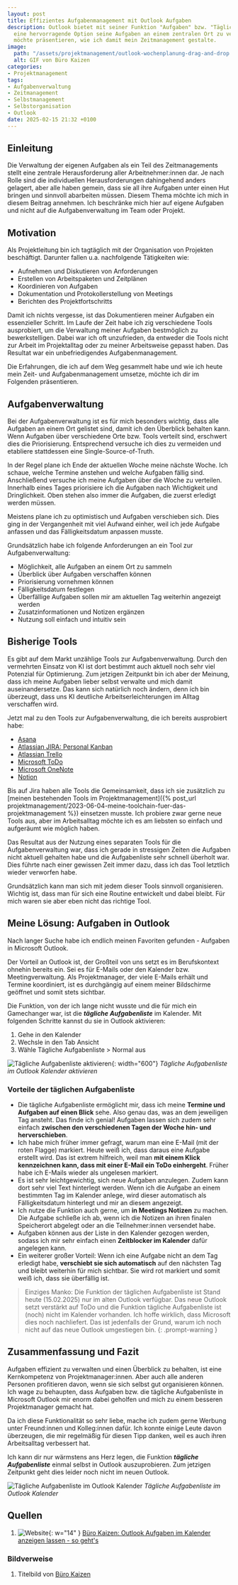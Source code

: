```yaml
---
layout: post
title: Effizientes Aufgabenmanagement mit Outlook Aufgaben
description: Outlook bietet mit seiner Funktion "Aufgaben" bzw. "Tägliche Aufgabenliste"
  eine hervorragende Option seine Aufgaben an einem zentralen Ort zu verwalten. Ich
  möchte präsentieren, wie ich damit mein Zeitmanagement gestalte.
image:
  path: "/assets/projektmanagement/outlook-wochenplanung-drag-and-drop.gif"
  alt: GIF von Büro Kaizen
categories:
- Projektmanagement
tags:
- Aufgabenverwaltung
- Zeitmanagement
- Selbstmanagement
- Selbstorganisation
- Outlook
date: 2025-02-15 21:32 +0100
---
```

## Einleitung
Die Verwaltung der eigenen Aufgaben als ein Teil des Zeitmanagements stellt eine zentrale Herausforderung aller Arbeitnehmer:innen dar. Je nach Rolle sind die individuellen Herausforderungen dahingehend anders gelagert, aber alle haben gemein, dass sie all ihre Aufgaben unter einen Hut bringen und sinnvoll abarbeiten müssen. Diesem Thema möchte ich mich in diesem Beitrag annehmen. Ich beschränke mich hier auf eigene Aufgaben und nicht auf die Aufgabenverwaltung im Team oder Projekt.

## Motivation
Als Projektleitung bin ich tagtäglich mit der Organisation von Projekten beschäftigt. Darunter fallen u.a. nachfolgende Tätigkeiten wie:
- Aufnehmen und Diskutieren von Anforderungen
- Erstellen von Arbeitspaketen und Zeitplänen
- Koordinieren von Aufgaben
- Dokumentation und Protokollerstellung von Meetings
- Berichten des Projektfortschritts

Damit ich nichts vergesse, ist das Dokumentieren meiner Aufgaben ein essenzieller Schritt. Im Laufe der Zeit habe ich zig verschiedene Tools ausprobiert, um die Verwaltung meiner Aufgaben bestmöglich zu bewerkstelligen. Dabei war ich oft unzufrieden, da entweder die Tools nicht zur Arbeit im Projektalltag oder zu meiner Arbeitsweise gepasst haben. Das Resultat war ein unbefriedigendes Aufgabenmanagement. 

Die Erfahrungen, die ich auf dem Weg gesammelt habe und wie ich heute mein Zeit- und Aufgabenmanagement umsetze, möchte ich dir im Folgenden präsentieren.

## Aufgabenverwaltung
Bei der Aufgabenverwaltung ist es für mich besonders wichtig, dass alle Aufgaben an einem Ort gelistet sind, damit ich den Überblick behalten kann. Wenn Aufgaben über verschiedene Orte bzw. Tools verteilt sind, erschwert dies die Priorisierung. Entsprechend versuche ich dies zu vermeiden und etabliere stattdessen eine Single-Source-of-Truth.

In der Regel plane ich Ende der aktuellen Woche meine nächste Woche. Ich schaue, welche Termine anstehen und welche Aufgaben fällig sind. Anschließend versuche ich meine Aufgaben über die Woche zu verteilen. Innerhalb eines Tages priorisiere ich die Aufgaben nach Wichtigkeit und Dringlichkeit. Oben stehen also immer die Aufgaben, die zuerst erledigt werden müssen. 

Meistens plane ich zu optimistisch und Aufgaben verschieben sich. Dies ging in der Vergangenheit mit viel Aufwand einher, weil ich jede Aufgabe anfassen und das Fälligkeitsdatum anpassen musste.

Grundsätzlich habe ich folgende Anforderungen an ein Tool zur Aufgabenverwaltung:
- Möglichkeit, alle Aufgaben an einem Ort zu sammeln
- Überblick über Aufgaben verschaffen können
- Priorisierung vornehmen können
- Fälligkeitsdatum festlegen
- Überfällige Aufgaben sollen mir am aktuellen Tag weiterhin angezeigt werden
- Zusatzinformationen und Notizen ergänzen
- Nutzung soll einfach und intuitiv sein

## Bisherige Tools
Es gibt auf dem Markt unzählige Tools zur Aufgabenverwaltung. Durch den vermehrten Einsatz von KI ist dort bestimmt auch aktuell noch sehr viel Potenzial für Optimierung. Zum jetzigen Zeitpunkt bin ich aber der Meinung, dass ich meine Aufgaben lieber selbst verwalte und mich damit auseinandersetze. Das kann sich natürlich noch ändern, denn ich bin überzeugt, dass uns KI deutliche Arbeitserleichterungen im Alltag verschaffen wird.

Jetzt mal zu den Tools zur Aufgabenverwaltung, die ich bereits ausprobiert habe:
- [Asana](https://asana.com/de/features/project-management)
- [Atlassian JIRA: Personal Kanban](https://www.atlassian.com/de/software/jira)
- [Atlassian Trello](https://trello.com/de/tour)
- [Microsoft ToDo](https://to-do.office.com/tasks/)
- [Microsoft OneNote](https://www.onenote.com/?public=1&omkt=de-DE)
- [Notion](https://www.notion.com/de)

Bis auf Jira haben alle Tools die Gemeinsamkeit, dass ich sie zusätzlich zu [meinen bestehenden Tools im Projektmanagement]({% post_url projektmanagement/2023-06-04-meine-toolchain-fuer-das-projektmanagement %}) einsetzen musste. Ich probiere zwar gerne neue Tools aus, aber im Arbeitsalltag möchte ich es am liebsten so einfach und aufgeräumt wie möglich haben.

Das Resultat aus der Nutzung eines separaten Tools für die Aufgabenverwaltung war, dass ich gerade in stressigen Zeiten die Aufgaben nicht aktuell gehalten habe und die Aufgabenliste sehr schnell überholt war. Dies führte nach einer gewissen Zeit immer dazu, dass ich das Tool letztlich wieder verworfen habe.

Grundsätzlich kann man sich mit jedem dieser Tools sinnvoll organisieren. Wichtig ist, dass man für sich eine Routine entwickelt und dabei bleibt. Für mich waren sie aber eben nicht das richtige Tool.

## Meine Lösung: Aufgaben in Outlook

Nach langer Suche habe ich endlich meinen Favoriten gefunden - Aufgaben in Microsoft Outlook.

Der Vorteil an Outlook ist, der Großteil von uns setzt es im Berufskontext ohnehin bereits ein. Sei es für E-Mails oder den Kalender bzw. Meetingverwaltung. Als Projektmanager, der viele E-Mails erhält und Termine koordiniert, ist es durchgängig auf einem meiner Bildschirme geöffnet und somit stets sichtbar.

Die Funktion, von der ich lange nicht wusste und die für mich ein Gamechanger war, ist die ***tägliche Aufgabenliste*** im Kalender.
Mit folgenden Schritte kannst du sie in Outlook aktivieren:
1. Gehe in den Kalender
2. Wechsle in den Tab Ansicht
3. Wähle Tägliche Aufgabenliste > Normal aus

![Tägliche Aufgabenliste aktivieren](/assets/projektmanagement/outlook-kalender-taegliche-aufgabenliste.png){: width="600"}
_Tägliche Aufgabenliste im Outlook Kalender aktivieren_

### Vorteile der täglichen Aufgabenliste

- Die tägliche Aufgabenliste ermöglicht mir, dass ich meine **Termine und Aufgaben auf einen Blick** sehe. Also genau das, was an dem jeweiligen Tag ansteht. Das finde ich genial! Aufgaben lassen sich zudem sehr einfach **zwischen den verschiedenen Tagen der Woche hin- und herverschieben**.
- Ich habe mich früher immer gefragt, warum man eine E-Mail (mit der roten Flagge) markiert. Heute weiß ich, dass daraus eine Aufgabe erstellt wird. Das ist extrem hilfreich, weil man **mit einem Klick kennzeichnen kann, dass mit einer E-Mail ein ToDo einhergeht**. Früher habe ich E-Mails wieder als ungelesen markiert.
- Es ist sehr leichtgewichtig, sich neue Aufgaben anzulegen. Zudem kann dort sehr viel Text hinterlegt werden. Wenn ich die Aufgabe an einem bestimmten Tag im Kalender anlege, wird dieser automatisch als Fälligkeitsdatum hinterlegt und mir an diesem angezeigt.
- Ich nutze die Funktion auch gerne, um **in Meetings Notizen** zu machen. Die Aufgabe schließe ich ab, wenn ich die Notizen an ihren finalen Speicherort abgelegt oder an die Teilnehmer:innen versendet habe.
- Aufgaben können aus der Liste in den Kalender gezogen werden, sodass ich mir sehr einfach einen **Zeitblocker im Kalender** dafür angelegen kann.
- Ein weiterer großer Vorteil: Wenn ich eine Aufgabe nicht an dem Tag erledigt habe, **verschiebt sie sich automatisch** auf den nächsten Tag und bleibt weiterhin für mich sichtbar. Sie wird rot markiert und somit weiß ich, dass sie überfällig ist.

> Einziges Manko: Die Funktion der täglichen Aufgabenliste ist Stand heute (15.02.2025) nur im alten Outlook verfügbar. Das neue Outlook setzt verstärkt auf ToDo und die Funktion tägliche Aufgabenliste ist (noch) nicht im Kalender vorhanden. Ich hoffe wirklich, dass Microsoft dies noch nachliefert. Das ist jedenfalls der Grund, warum ich noch nicht auf das neue Outlook umgestiegen bin.
{: .prompt-warning }

## Zusammenfassung und Fazit
Aufgaben effizient zu verwalten und einen Überblick zu behalten, ist eine Kernkompetenz von Projektmanager:innen. Aber auch alle anderen Personen profitieren davon, wenn sie sich selbst gut organisieren können. Ich wage zu behaupten, dass Aufgaben bzw. die tägliche Aufgabenliste in Microsoft Outlook mir enorm dabei geholfen und mich zu einem besseren Projektmanager gemacht hat.

Da ich diese Funktionalität so sehr liebe, mache ich zudem gerne Werbung unter Freund:innen und Kolleg:innen dafür. Ich konnte einige Leute davon überzeugen, die mir regelmäßig für diesen Tipp danken, weil es auch ihren Arbeitsalltag verbessert hat.

Ich kann dir nur wärmstens ans Herz legen, die Funktion ***tägliche Aufgabenliste*** einmal selbst in Outlook auszuprobieren. Zum jetzigen Zeitpunkt geht dies leider noch nicht im neuen Outlook.

![Tägliche Aufgabenliste im Outlook Kalender](/assets/projektmanagement/outlook-wochenplanung-drag-and-drop.gif)
_Tägliche Aufgabenliste im Outlook Kalender_

## Quellen
1. ![Website](/assets/img/book_888888.png){: w="14" } [Büro Kaizen: Outlook Aufgaben im Kalender anzeigen lassen - so geht's](https://www.buero-kaizen.de/outlook-aufgaben-im-kalender-anzeigen/)

### Bildverweise
1. Titelbild von [Büro Kaizen](https://www.buero-kaizen.de/wp-content/uploads/outlook-wochenplanung-drag-and-drop.gif)